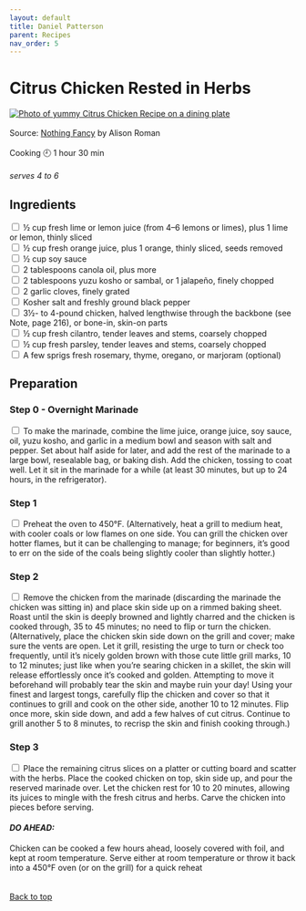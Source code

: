 ```yaml
---
layout: default
title: Daniel Patterson
parent: Recipes
nav_order: 5
---
```

<a id="idtext"></a> 
# Citrus Chicken Rested in Herbs
[![Photo of yummy Citrus Chicken Recipe on a dining plate](https://static.homesandproperty.co.uk/s3fs-public/thumbnails/image/2019/11/25/10/citruschickenalisonroman-0.jpg?width=990&auto=webp&quality=75)](https://www.alisoneroman.com/nothing-fancy)
<br>
<br>
Source: [Nothing Fancy](https://www.alisoneroman.com/nothing-fancy) by Alison Roman
<br>
<br>
Cooking 🕘 1 hour 30 min
<br>
<br>
*serves 4 to 6*
<br>
## Ingredients

<input type="checkbox" enabled /> ½ cup fresh lime or lemon juice (from 4–6 lemons or limes), plus 1 lime or lemon, thinly sliced <br>
<input type="checkbox" enabled /> ½ cup fresh orange juice, plus 1 orange, thinly sliced, seeds removed <br>
<input type="checkbox" enabled /> ½ cup soy sauce <br>
<input type="checkbox" enabled /> 2 tablespoons canola oil, plus more <br>
<input type="checkbox" enabled /> 2 tablespoons yuzu kosho or sambal, or 1 jalapeño, finely chopped <br>
<input type="checkbox" enabled /> 2 garlic cloves, finely grated <br>
<input type="checkbox" enabled /> Kosher salt and freshly ground black pepper <br>
<input type="checkbox" enabled /> 3½- to 4-pound chicken, halved lengthwise through the backbone (see Note, page 216), or bone-in, skin-on parts <br>
<input type="checkbox" enabled /> ½ cup fresh cilantro, tender leaves and stems, coarsely chopped <br>
<input type="checkbox" enabled /> ½ cup fresh parsley, tender leaves and stems, coarsely chopped <br>
<input type="checkbox" enabled /> A few sprigs fresh rosemary, thyme, oregano, or marjoram (optional) <br>

## Preparation

###  Step 0 - Overnight Marinade
<input type="checkbox" enabled /> To make the marinade, combine the lime juice, orange juice, soy sauce, oil, yuzu kosho, and garlic in a medium bowl and season with salt and pepper. Set about half aside for later, and add the rest of the marinade to a large bowl, resealable bag, or baking dish. Add the chicken, tossing to coat well. Let it sit in the marinade for a while (at least 30 minutes, but up to 24 hours, in the refrigerator).

###  Step 1
<input type="checkbox" enabled /> Preheat the oven to 450°F. (Alternatively, heat a grill to medium heat, with cooler coals or low flames on one side. You can grill the chicken over hotter flames, but it can be challenging to manage; for beginners, it’s good to err on the side of the coals being slightly cooler than slightly hotter.)

### Step 2 
<input type="checkbox" enabled /> Remove the chicken from the marinade (discarding the marinade the chicken was sitting in) and place skin side up on a rimmed baking sheet. Roast until the skin is deeply browned and lightly charred and the chicken is cooked through, 35 to 45 minutes; no need to flip or turn the chicken. (Alternatively, place the chicken skin side down on the grill and cover; make sure the vents are open. Let it grill, resisting the urge to turn or check too frequently, until it’s nicely golden brown with those cute little grill marks, 10 to 12 minutes; just like when you’re searing chicken in a skillet, the skin will release effortlessly once it’s cooked and golden. Attempting to move it beforehand will probably tear the skin and maybe ruin your day! Using your finest and largest tongs, carefully flip the chicken and cover so that it continues to grill and cook on the other side, another 10 to 12 minutes. Flip once more, skin side down, and add a few halves of cut citrus. Continue to grill another 5 to 8 minutes, to recrisp the skin and finish cooking through.)

### Step 3
<input type="checkbox" enabled /> Place the remaining citrus slices on a platter or cutting board and scatter with the herbs. Place the cooked chicken on top, skin side up, and pour the reserved marinade over. Let the chicken rest for 10 to 20 minutes, allowing its juices to mingle with the fresh citrus and herbs. Carve the chicken into pieces before serving.

#### *DO AHEAD:* 
Chicken can be cooked a few hours ahead, loosely covered with foil, and kept at room temperature. Serve either at room temperature or throw it back into a 450°F oven (or on the grill) for a quick reheat
<br>
<br>
<br>
[Back to top](idtext)
